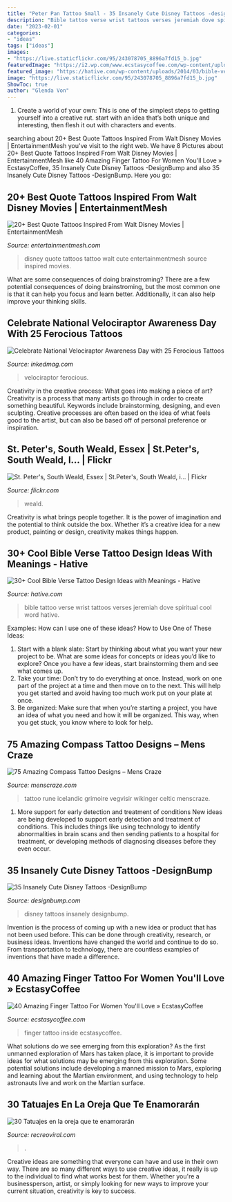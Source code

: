 ```yaml
---
title: "Peter Pan Tattoo Small - 35 Insanely Cute Disney Tattoos -designbump"
description: "Bible tattoo verse wrist tattoos verses jeremiah dove spiritual cool word hative"
date: "2023-02-01"
categories:
- "ideas"
tags: ["ideas"]
images:
- "https://live.staticflickr.com/95/243078705_8896a7fd15_b.jpg"
featuredImage: "https://i2.wp.com/www.ecstasycoffee.com/wp-content/uploads/2016/09/Peter-Pan-Inside-Finger-Tattoo.jpg?resize=600%2C387"
featured_image: "https://hative.com/wp-content/uploads/2014/03/bible-verse-tattoos/21-jeremiah-29-11-dove-wrist.jpg"
image: "https://live.staticflickr.com/95/243078705_8896a7fd15_b.jpg"
ShowToc: true
author: "Glenda Von"
---
```



1. Create a world of your own: This is one of the simplest steps to getting yourself into a creative rut. start with an idea that’s both unique and interesting, then flesh it out with characters and events.

	

		
searching about 20+ Best Quote Tattoos Inspired From Walt Disney Movies | EntertainmentMesh you've visit to the right web. We have 8 Pictures about 20+ Best Quote Tattoos Inspired From Walt Disney Movies | EntertainmentMesh like 40 Amazing Finger Tattoo For Women You&#039;ll Love » EcstasyCoffee, 35 Insanely Cute Disney Tattoos -DesignBump and also 35 Insanely Cute Disney Tattoos -DesignBump. Here you go:
		
    
## 20+ Best Quote Tattoos Inspired From Walt Disney Movies | EntertainmentMesh

<img loading=lazy src="https://i2.wp.com/entertainmentmesh.com/wp-content/uploads/2015/06/Cute-Disney-quote-Tattoo.jpg" onerror="this.onerror=null;this.src='https://tse2.mm.bing.net/th?id=OIP.9EWKJ4G7iQsxcuyTPfUZRwHaJ4&amp;pid=15.1';" alt="20+ Best Quote Tattoos Inspired From Walt Disney Movies | EntertainmentMesh">

_Source: entertainmentmesh.com_

>disney quote tattoos tattoo walt cute entertainmentmesh source inspired movies. 

	

What are some consequences of doing brainstroming?
There are a few potential consequences of doing brainstroming, but the most common one is that it can help you focus and learn better. Additionally, it can also help improve your thinking skills.

    
## Celebrate National Velociraptor Awareness Day With 25 Ferocious Tattoos

<img loading=lazy src="https://www.inkedmag.com/.image/t_share/MTcxODU0NzQ1OTk1MDYxMTMw/velociraptor-fb.jpg" onerror="this.onerror=null;this.src='https://tse3.mm.bing.net/th?id=OIP.dPZXSQH9bBu7-FCb60yssQHaD4&amp;pid=15.1';" alt="Celebrate National Velociraptor Awareness Day with 25 Ferocious Tattoos">

_Source: inkedmag.com_

>velociraptor ferocious. 

	

Creativity in the creative process: What goes into making a piece of art?
Creativity is a process that many artists go through in order to create something beautiful. Keywords include brainstorming, designing, and even sculpting. Creative processes are often based on the idea of what feels good to the artist, but can also be based off of personal preference or inspiration.

    
## St. Peter&#039;s, South Weald, Essex | St.Peter&#039;s, South Weald, I… | Flickr

<img loading=lazy src="https://live.staticflickr.com/95/243078705_8896a7fd15_b.jpg" onerror="this.onerror=null;this.src='https://tse4.mm.bing.net/th?id=OIP.bymprKmY_uNmXsxL6Cb76AHaE8&amp;pid=15.1';" alt="St. Peter&#039;s, South Weald, Essex | St.Peter&#039;s, South Weald, i… | Flickr">

_Source: flickr.com_

>weald. 

	

Creativity is what brings people together. It is the power of imagination and the potential to think outside the box. Whether it’s a creative idea for a new product, painting or design, creativity makes things happen.

    
## 30+ Cool Bible Verse Tattoo Design Ideas With Meanings - Hative

<img loading=lazy src="https://hative.com/wp-content/uploads/2014/03/bible-verse-tattoos/21-jeremiah-29-11-dove-wrist.jpg" onerror="this.onerror=null;this.src='https://tse1.mm.bing.net/th?id=OIP.XAryfilOB5yGYSCM3gxnvgHaJ4&amp;pid=15.1';" alt="30+ Cool Bible Verse Tattoo Design Ideas with Meanings - Hative">

_Source: hative.com_

>bible tattoo verse wrist tattoos verses jeremiah dove spiritual cool word hative. 

	

Examples: How can I use one of these ideas?
How to Use One of These Ideas: 
1. Start with a blank slate: Start by thinking about what you want your new project to be. What are some ideas for concepts or ideas you’d like to explore? Once you have a few ideas, start brainstorming them and see what comes up. 
2. Take your time: Don’t try to do everything at once. Instead, work on one part of the project at a time and then move on to the next. This will help you get started and avoid having too much work put on your plate at once. 
3. Be organized: Make sure that when you’re starting a project, you have an idea of what you need and how it will be organized. This way, when you get stuck, you know where to look for help. 

    
## 75 Amazing Compass Tattoo Designs – Mens Craze

<img loading=lazy src="http://menscraze.com/wp-content/uploads/2016/07/16-viking-compass-tattoo.jpg" onerror="this.onerror=null;this.src='https://tse4.mm.bing.net/th?id=OIP.6SDuEv6hhxO1e66Bydp41QHaMi&amp;pid=15.1';" alt="75 Amazing Compass Tattoo Designs – Mens Craze">

_Source: menscraze.com_

>tattoo rune icelandic grimoire vegvisir wikinger celtic menscraze. 

	

1) More support for early detection and treatment of conditions
New ideas are being developed to support early detection and treatment of conditions. This includes things like using technology to identify abnormalities in brain scans and then sending patients to a hospital for treatment, or developing methods of diagnosing diseases before they even occur.

    
## 35 Insanely Cute Disney Tattoos -DesignBump

<img loading=lazy src="https://designbump.com/wp-content/uploads/2015/05/enhanced-buzz-15462-1384446490-10.jpg" onerror="this.onerror=null;this.src='https://tse4.mm.bing.net/th?id=OIP.dIySaAN0GvcCjOnkefm49QHaHa&amp;pid=15.1';" alt="35 Insanely Cute Disney Tattoos -DesignBump">

_Source: designbump.com_

>disney tattoos insanely designbump. 

	

Invention is the process of coming up with a new idea or product that has not been used before. This can be done through creativity, research, or business ideas. Inventions have changed the world and continue to do so. From transportation to technology, there are countless examples of inventions that have made a difference.

    
## 40 Amazing Finger Tattoo For Women You&#039;ll Love » EcstasyCoffee

<img loading=lazy src="https://i2.wp.com/www.ecstasycoffee.com/wp-content/uploads/2016/09/Peter-Pan-Inside-Finger-Tattoo.jpg?resize=600%2C387" onerror="this.onerror=null;this.src='https://tse4.mm.bing.net/th?id=OIP.X54HKs2-quppBAcjmLrdQwHaEx&amp;pid=15.1';" alt="40 Amazing Finger Tattoo For Women You&#039;ll Love » EcstasyCoffee">

_Source: ecstasycoffee.com_

>finger tattoo inside ecstasycoffee. 

	

What solutions do we see emerging from this exploration?
As the first unmanned exploration of Mars has taken place, it is important to provide ideas for what solutions may be emerging from this exploration. Some potential solutions include developing a manned mission to Mars, exploring and learning about the Martian environment, and using technology to help astronauts live and work on the Martian surface.

    
## 30 Tatuajes En La Oreja Que Te Enamorarán

<img loading=lazy src="https://www.recreoviral.com/wp-content/uploads/2015/10/27-TATUAJES-OREJAS-20.jpg" onerror="this.onerror=null;this.src='https://tse1.mm.bing.net/th?id=OIP.Cl0OM8aRo9yTwejlNEFL9wHaFj&amp;pid=15.1';" alt="30 Tatuajes en la oreja que te enamorarán">

_Source: recreoviral.com_

>. 

	

Creative ideas are something that everyone can have and use in their own way. There are so many different ways to use creative ideas, it really is up to the individual to find what works best for them. Whether you're a businessperson, artist, or simply looking for new ways to improve your current situation, creativity is key to success.

